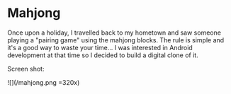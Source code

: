 # Mahjong

Once upon a holiday, I travelled back to my hometown and saw someone playing a "pairing game" using the mahjong blocks. The rule is simple and it's a good way to waste your time... I was interested in Android development at that time so I decided to build a digital clone of it. 

Screen shot:

![](/mahjong.png =320x)